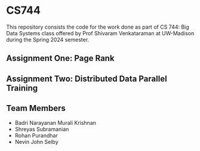 # CS744
This repository consists the code for the work done as part of CS 744: Big Data Systems class offered by Prof Shivaram Venkataraman at UW-Madison during the Spring 2024 semester.

## Assignment One: Page Rank
## Assignment Two: Distributed Data Parallel Training

## Team Members
* Badri Narayanan Murali Krishnan
* Shreyas Subramanian
* Rohan Purandhar
* Nevin John Selby
